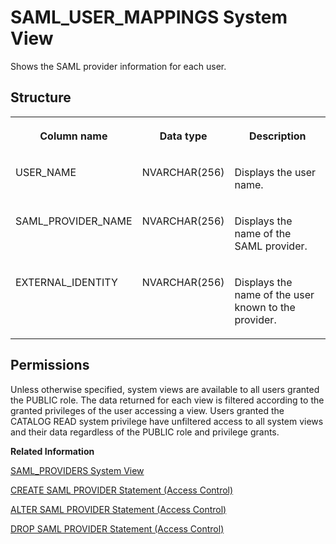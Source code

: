 <!-- loio20cdc48e75191014b2cc9d2872477297 -->

# SAML\_USER\_MAPPINGS System View

Shows the SAML provider information for each user.



<a name="loio20cdc48e75191014b2cc9d2872477297___s_a_m_l__u_s_e_r__m_a_p_p_i_n_g_s_1struct_SAML_USER_MAPPINGS"/>

## Structure


<table>
<tr>
<th valign="top">

Column name

</th>
<th valign="top">

Data type

</th>
<th valign="top">

Description

</th>
</tr>
<tr>
<td valign="top">

USER\_NAME

</td>
<td valign="top">

NVARCHAR\(256\)

</td>
<td valign="top">

Displays the user name.

</td>
</tr>
<tr>
<td valign="top">

SAML\_PROVIDER\_NAME

</td>
<td valign="top">

NVARCHAR\(256\)

</td>
<td valign="top">

Displays the name of the SAML provider.

</td>
</tr>
<tr>
<td valign="top">

EXTERNAL\_IDENTITY

</td>
<td valign="top">

NVARCHAR\(256\)

</td>
<td valign="top">

Displays the name of the user known to the provider.

</td>
</tr>
</table>



<a name="loio20cdc48e75191014b2cc9d2872477297__section_hm5_dsz_2zb"/>

## Permissions

Unless otherwise specified, system views are available to all users granted the PUBLIC role. The data returned for each view is filtered according to the granted privileges of the user accessing a view. Users granted the CATALOG READ system privilege have unfiltered access to all system views and their data regardless of the PUBLIC role and privilege grants.

**Related Information**  


[SAML\_PROVIDERS System View](saml-providers-system-view-20cda7b.md "Shows available SAML providers.")

[CREATE SAML PROVIDER Statement \(Access Control\)](../../010-SQL-Reference/012-SQL-Statements/create-saml-provider-statement-access-control-20d4cca.md "Defines a SAML provider in the SAP HANA database.")

[ALTER SAML PROVIDER Statement \(Access Control\)](../../010-SQL-Reference/012-SQL-Statements/alter-saml-provider-statement-access-control-20d04f7.md "Changes the properties of the specified SAML provider.")

[DROP SAML PROVIDER Statement \(Access Control\)](../../010-SQL-Reference/012-SQL-Statements/drop-saml-provider-statement-access-control-20d76c8.md "Drops the specified SAML provider.")

